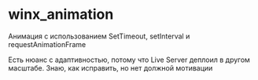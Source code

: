 # winx_animation
Анимация с использованием SetTimeout, setInterval и requestAnimationFrame

Есть нюанс с адаптивностью, потому что Live Server деплоил в другом масштабе. Знаю, как исправить, но нет должной мотивации
